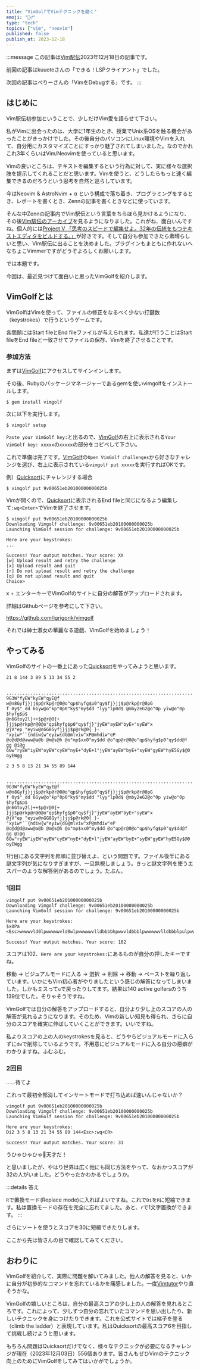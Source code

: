 ```yaml
---
title: "VimGolfでVimテクニックを磨く"
emoji: "🏌️‍♂️"
type: "tech"
topics: ["vim", "neovim"]
published: false
publish_at: 2023-12-18
---
```


:::message
この記事は[Vim駅伝](https://vim-jp.org/ekiden/)2023年12月18日の記事です。

前回の記事はkuuoteさんの「できる！LSPクライアント」でした。

次回の記事はぺりーさんの「VimをDebugする」です。
:::

## はじめに

Vim駅伝初参加ということで、少しだけVim愛を語らせて下さい。

私がVimに出会ったのは、大学に1年生のとき、授業でUnix系OSを触る機会があったことがきっかけでした。その後自分のパソコンにLinux環境やVimを入れて、自分用にカスタマイズことにすっかり魅了されてしまいました。なのでかれこれ3年くらいはVim/Neovimを使っていると思います。

Vimの良いところは、テキストを編集するという行為に対して、実に様々な選択肢を提示してくれることだと思います。Vimを使うと、どうしたらもっと速く編集できるのだろうという思考を自然と巡らしています。

今はNeovim & AstroNvim + α という構成で落ち着き、プログラミングをするとき、レポートを書くとき、Zennの記事を書くときなどに使っています。

そんな中Zennの記事内でVim駅伝という言葉をちらほら見かけるようになり、その後[Vim駅伝のアーカイブ](https://vim-jp.org/ekiden/archives/)を見るようになりました。これがね、面白いんですね。個人的には[Project V 「思考のスピードで編集せよ。32年の伝統をもつテキストエディタをビルドする。」](https://gist.github.com/tani/04c52c12ab4254528c1ba7ad509946ad)が好きです。そして自分も参加できたら素晴らしいと思い、Vim駅伝に出ることを決めました。プラグインもまともに作れないへなちょこVimmerですがどうぞよろしくお願いします。

では本題です。

今回は、最近見つけて面白いと思ったVimGolfを紹介します。

## VimGolfとは

VimGolfはVimを使って、ファイルの修正をなるべく少ない打鍵数（keystrokes）で行うというゲームです。

各問題にはStart fileとEnd fileファイルが与えられます。私達が行うことはStart fileをEnd fileと一致させてファイルの保存、Vimを終了させることです。

### 参加方法

まずは[VimGolf](https://www.vimgolf.com/)にアクセスしてサインインします。

その後、Rubyのパッケージマネージャーであるgemを使いvimgolfをインストールします。

```
$ gem install vimgolf
```

次に以下を実行します。

```
$ vimgolf setup
```

`Paste your VimGolf key:`と出るので、[VimGolf](https://www.vimgolf.com/)の右上に表示される`Your VimGolf key: xxxxx`の`xxxxx`の部分をコピペして下さい。

これで準備は完了です。[VimGolf](https://www.vimgolf.com/)の`Open VimGolf challenges`から好きなチャレンジを選び、右上に表示されている`vimgolf put xxxxx`を実行すればOKです。

例）[Quicksort](https://www.vimgolf.com/challenges/9v00651eb20100000000025b)にチャレンジする場合

```
$ vimgolf put 9v00651eb20100000000025b
```

Vimが開くので、[Quicksort](https://www.vimgolf.com/challenges/9v00651eb20100000000025b)に表示されるEnd fileと同じになるよう編集して`:wq<Enter>`でVimを終了させます。

```
$ vimgolf put 9v00651eb20100000000025b
Downloading Vimgolf challenge: 9v00651eb20100000000025b
Launching VimGolf session for challenge: 9v00651eb20100000000025b

Here are your keystrokes:
...

Success! Your output matches. Your score: XX
[w] Upload result and retry the challenge
[x] Upload result and quit
[r] Do not upload result and retry the challenge
[q] Do not upload result and quit
Choice>
```

x + エンターキーでVimGolfのサイトに自分の解答がアップロードされます。

詳細はGithubページを参考にして下さい。

https://github.com/igrigorik/vimgolf

それでは紳士淑女の華麗なる遊戯、VimGolfを始めましょう！

## やってみる

VimGolfのサイトの一番上にあった[Quicksort](https://www.vimgolf.com/challenges/9v00651eb20100000000025b)をやってみようと思います。

```:Start file
21 8 144 3 89 5 13 34 55 2


............................................................................
9G3W"fyEW"kyEW"qyE@f w@n8Gyfj}jj$p@rkp@r@0@o"qp$hyfg$p0"qy$fj}jj$p@rkp@r@0pG
f 0y$"_dd 6Gyw@o"kp"0p0"ky$"my$dd "lyy"lp0d$ @mby2eG2@o"0p yiw@o"0p $hyfg$p$
@n6Gtoy2l}++$p@r@0{+ }jj$p@rkp@r@0@o"qp$hyfg$p0"qy$fj}"jyEW"ayEW"byE+"syEW"x
@jV"ep "eyiw@nGG8Gyfj}jj$p@rk@0{ }-"xyiw*``{ndiw{w"eyiw{dG@mlviw"xP@mhdiw"eP
@c@d@d@aww@a@b @m@s@h @o"mp$xx0"my$dd @o"qp@r@0@o"qp$hyfg$p0"qy$dd@f gg @i@g
6Gw"ryEW"iyEW"oyEW"cyEW"nyE+"dyE+l"jyEW"ayEW"byE+"syEW"gyEW"hyE5Gy$@0 oyEWgg
```

```:End file
2 3 5 8 13 21 34 55 89 144


............................................................................
9G3W"fyEW"kyEW"qyE@f w@n8Gyfj}jj$p@rkp@r@0@o"qp$hyfg$p0"qy$fj}jj$p@rkp@r@0pG
f 0y$"_dd 6Gyw@o"kp"0p0"ky$"my$dd "lyy"lp0d$ @mby2eG2@o"0p yiw@o"0p $hyfg$p$
@n6Gtoy2l}++$p@r@0{+ }jj$p@rkp@r@0@o"qp$hyfg$p0"qy$fj}"jyEW"ayEW"byE+"syEW"x
@jV"ep "eyiw@nGG8Gyfj}jj$p@rk@0{ }-"xyiw*``{ndiw{w"eyiw{dG@mlviw"xP@mhdiw"eP
@c@d@d@aww@a@b @m@s@h @o"mp$xx0"my$dd @o"qp@r@0@o"qp$hyfg$p0"qy$dd@f gg @i@g
6Gw"ryEW"iyEW"oyEW"cyEW"nyE+"dyE+l"jyEW"ayEW"byE+"syEW"gyEW"hyE5Gy$@0 oyEWgg
```

1行目にある文字列を昇順に並び替えよ、という問題です。ファイル後半にある謎文字列が気になりすぎますが、一旦無視しましょう。きっと謎文字列を使うエスパーのような解答例があるのでしょう。たぶん。

### 1回目

```
vimgolf put 9v00651eb20100000000025b
Downloading Vimgolf challenge: 9v00651eb20100000000025b
Launching VimGolf session for challenge: 9v00651eb20100000000025b

Here are your keystrokes:
$x0Pa <Esc>wwwwvld0lpwwwwwvld0wlpwwwwwvlldbbbbhpwwvldbbblpwwwwwvlldbbblpulpwwwvlldbbhpwwvlldbbllpllllx:wq<CR>

Success! Your output matches. Your score: 102
```

スコアは102、`Here are your keystrokes:`にあるものが自分の押したキーですね。

移動 -> ビジュアルモードに入る -> 選択 -> 削除 -> 移動 -> ペーストを繰り返しています。いかにもVim初心者がやりましたという感じの解答になってしまいました。しかもミスって`u`で戻ったりしてます。結果は140 active golfersのうち139位でした。そりゃそうですね。

VimGolfでは自分の解答をアップロードすると、自分より少し上のスコアの人の解答が見れるようになります。そのため、Vimの新しい知見も得られ、さらに自分のスコアを確実に伸ばしていくことができます。いいですね。

私よりスコアの上の人のkeystrokesを見ると、どうやらビジュアルモードに入らずに`dw`で削除しているようです。不用意にビジュアルモードに入る自分の悪癖がわかりますね。ふむふむ。

### 2回目

……待てよ

これって最初全部消してインサートモードで打ち込めば速いんじゃないか？

```
vimgolf put 9v00651eb20100000000025b
Downloading Vimgolf challenge: 9v00651eb20100000000025b
Launching VimGolf session for challenge: 9v00651eb20100000000025b

Here are your keystrokes:
Di2 3 5 8 13 21 34 55 89 144<Esc>:wq<CR>

Success! Your output matches. Your score: 33
```

うひゃひゃひゃ🤪天才だ！

と思いましたが、やはり世界は広く他にも同じ方法をやって、なおかつスコアが32の人がいました。どうやったかわかるでしょうか。

:::details 答え

`R`で置換モード(Replace mode)に入ればよいですね。これで`Di`を`R`に短縮できます。私は置換モードの存在を完全に忘れてました。あと、`r`で1文字置換ができます。
:::

さらにソートを使うとスコアを30に短縮できたりします。

ここから先は皆さんの目で確認してみてください。

## おわりに

VimGolfを紹介して、実際に問題を解いてみました。他人の解答を見ると、いかに自分が初歩的なコマンドを忘れているかを痛感しました。一度[Vimtutor](https://vim-jp.org/vimdoc-ja/usr_01.html#01.3)やり直そうかな。

VimGolfの嬉しいところは、自分の最高スコアの少し上の人の解答を見れるところです。これによって、少しずつ自分の忘れていたコマンドを思い出したり、新しいテクニックを身につけたりできます。これを公式サイトでは梯子を登る（climb the ladder）と表現しています。私はQuicksortの最高スコア6を目指して挑戦し続けようと思います。

もちろん問題はQuicksortだけでなく、様々なテクニックが必要になるチャレンジが現在（2023年12月03日）556個あります。皆さんもぜひVimのテクニック向上のためにVimGolfをしてみてはいかがでしょうか。
